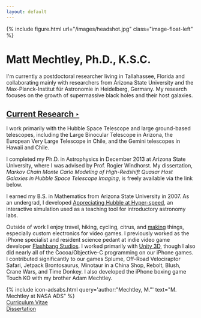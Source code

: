 ```yaml
---
layout: default
---
```


{% include figure.html url="/images/headshot.jpg" class="image-float-left" %}

# Matt Mechtley, Ph.D., K.S.C.

I'm currently a postdoctoral researcher living in Tallahassee, Florida and collaborating mainly with researchers from Arizona State University and the Max-Planck-Institut für Astronomie in Heidelberg, Germany. My research focuses on the growth of supermassive black holes and their host galaxies.

## [Current Research ‣]({{site.baseurl}}/research)

I work primarily with the Hubble Space Telescope and large ground-based telescopes, including the Large Binocular Telescope in Arizona, the European Very Large Telescope in Chile, and the Gemini telescopes in Hawaii and Chile.

I completed my Ph.D. in Astrophysics in December 2013 at Arizona State University, where I was advised by Prof. Rogier Windhorst. My dissertation, _Markov Chain Monte Carlo Modeling of High-Redshift Quasar Host Galaxies in Hubble Space Telescope Imaging_, is freely available via the link below.

I earned my B.S. in Mathematics from Arizona State University in 2007. As an undergrad, I developed [Appreciating Hubble at Hyper-speed]({{site.baseurl}}/ahah/), an interactive simulation used as a teaching tool for introductory astronomy labs.

Outside of work I enjoy travel, hiking, cycling, citrus, and [making](http://makezine.com/) things, especially custom electronics for video games. I previously worked as the iPhone specialist and resident science pedant at indie video game developer [Flashbang Studios](http://blurst.com/). I worked primarily with [Unity 3D](http://unity3d.com/), though I also did nearly all of the Cocoa/Objective-C programming on our iPhone games. I contributed significantly to our games Splume, Off-Road Velociraptor Safari, Jetpack Brontosaurus, Minotaur in a China Shop, Rebolt, Blush, Crane Wars, and Time Donkey. I also developed the iPhone boxing game Touch KO with my brother Adam Mechtley.


{% include icon-adsabs.html query='author:"Mechtley, M."' text="M. Mechtley at NASA ADS" %}  
[Curriculum Vitae]({{site.baseurl}}/papers/mmechtleycv.pdf)  
[Dissertation](http://hdl.handle.net/2286/R.A.126037)

